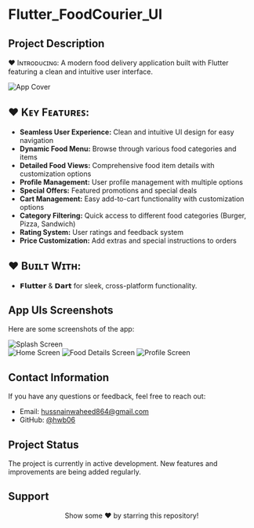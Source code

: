 # Flutter_FoodCourier_UI

## **Project Description**

♥ Iɴᴛʀᴏᴅᴜᴄɪɴɢ: A modern food delivery application built with Flutter featuring a clean and intuitive user interface.

![App Cover](https://github.com/hwb06/Flutter_FoodCourier_UI/blob/main/assets/App_Screenshots/Food%20Couriers%20Mockup.jpg)

## ♥ **Kᴇʏ Fᴇᴀᴛᴜʀᴇꜱ**:
 - **Seamless User Experience:** Clean and intuitive UI design for easy navigation
 - **Dynamic Food Menu:** Browse through various food categories and items
 - **Detailed Food Views:** Comprehensive food item details with customization options
 - **Profile Management:** User profile management with multiple options
 - **Special Offers:** Featured promotions and special deals
 - **Cart Management:** Easy add-to-cart functionality with customization options
 - **Category Filtering:** Quick access to different food categories (Burger, Pizza, Sandwich)
 - **Rating System:** User ratings and feedback system
 - **Price Customization:** Add extras and special instructions to orders

## ♥ **Bᴜɪʟᴛ Wɪᴛʜ**:
 - 𝗙𝗹𝘂𝘁𝘁𝗲𝗿 & 𝗗𝗮𝗿𝘁 for sleek, cross-platform functionality. 

## **App UIs Screenshots**
Here are some screenshots of the app:

![Splash Screen](https://github.com/hwb06/Flutter_FoodCourier_UI/blob/main/assets/App_Screenshots/Splash%20Screen.JPG)  
![Home Screen](https://github.com/hwb06/Flutter_FoodCourier_UI/blob/main/assets/App_Screenshots/Home%20Screen.JPG)
![Food Details Screen](https://github.com/hwb06/Flutter_FoodCourier_UI/blob/main/assets/App_Screenshots/Food%20Details%20Screen.JPG)
![Profile Screen](https://github.com/hwb06/Flutter_FoodCourier_UI/blob/main/assets/App_Screenshots/Profile%20Screen.JPG)


## **Contact Information**
If you have any questions or feedback, feel free to reach out:

- Email: hussnainwaheed864@gmail.com
- GitHub: [@hwb06](https://github.com/hwb06)

## **Project Status**
The project is currently in active development. New features and improvements are being added regularly.

## **Support**
<div align="center">
Show some ❤️ by starring this repository!
</div>
